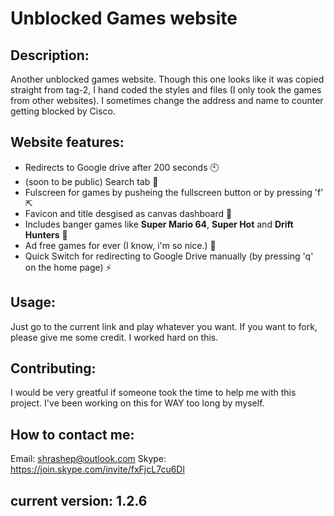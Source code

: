 # Unblocked Games website

## Description:
Another unblocked games website. Though this one looks like it was copied straight from tag-2, I hand coded the styles and files (I only took the games from other websites). I sometimes change the address and name to counter getting blocked by Cisco.

## Website features:
* Redirects to Google drive after 200 seconds 🕙
* (soon to be public) Search tab 🔎
* Fulscreen for games by pusheing the fullscreen button or by pressing 'f' ⇱
* Favicon and title desgised as canvas dashboard 🤫
* Includes banger games like **Super Mario 64**, **Super Hot** and **Drift Hunters** 🤘
* Ad free games for ever (I know, i'm so nice.) 🚫
* Quick Switch for redirecting to Google Drive manually (by pressing 'q' on the home page) ⚡

## Usage:
Just go to the current link and play whatever you want. If you want to fork, please give me some credit. I worked hard on this.

## Contributing:
I would be very greatful if someone took the time to help me with this project. I've been working on this for WAY too long by myself.

## How to contact me:
Email: shrashep@outlook.com
Skype: https://join.skype.com/invite/fxFjcL7cu6Dl

## current version: 1.2.6
